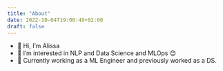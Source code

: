 ```yaml
---
title: "About"
date: 2022-10-04T19:00:49+02:00
draft: false
---
```


- 👋 Hi, I’m Alissa
- 👀 I’m interested in NLP and Data Science and MLOps 😊
- 🌱 Currently working as a ML Engineer and previously worked as a DS.
